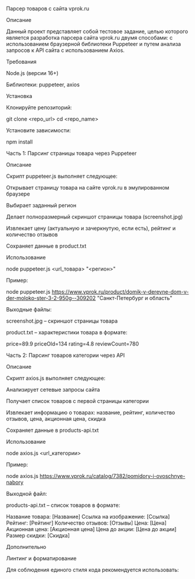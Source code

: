 Парсер товаров с сайта vprok.ru

Описание

Данный проект представляет собой тестовое задание, целью которого является разработка парсера сайта vprok.ru двумя способами: с использованием браузерной библиотеки Puppeteer и путем анализа запросов к API сайта с использованием Axios.

Требования

Node.js (версии 16+)

Библиотеки: puppeteer, axios

Установка

Клонируйте репозиторий:

git clone <repo_url>
cd <repo_name>

Установите зависимости:

npm install

Часть 1: Парсинг страницы товара через Puppeteer

Описание

Скрипт puppeteer.js выполняет следующее:

Открывает страницу товара на сайте vprok.ru в эмулированном браузере

Выбирает заданный регион

Делает полноразмерный скриншот страницы товара (screenshot.jpg)

Извлекает цену (актуальную и зачеркнутую, если есть), рейтинг и количество отзывов

Сохраняет данные в product.txt

Использование

node puppeteer.js <url_товара> "<регион>"

Пример:

node puppeteer.js https://www.vprok.ru/product/domik-v-derevne-dom-v-der-moloko-ster-3-2-950g--309202 "Санкт-Петербург и область"

Выходные файлы:

screenshot.jpg – скриншот страницы товара

product.txt – характеристики товара в формате:

price=89.9
priceOld=134
rating=4.8
reviewCount=780

Часть 2: Парсинг товаров категории через API

Описание

Скрипт axios.js выполняет следующее:

Анализирует сетевые запросы сайта

Получает список товаров с первой страницы категории

Извлекает информацию о товарах: название, рейтинг, количество отзывов, цена, акционная цена, скидка

Сохраняет данные в products-api.txt

Использование

node axios.js <url_категории>

Пример:

node axios.js https://www.vprok.ru/catalog/7382/pomidory-i-ovoschnye-nabory

Выходной файл:

products-api.txt – список товаров в формате:

Название товара: [Название]
Ссылка на изображение: [Ссылка]
Рейтинг: [Рейтинг]
Количество отзывов: [Отзывы]
Цена: [Цена]
Акционная цена: [Акционная цена]
Цена до акции: [Цена до акции]
Размер скидки: [Скидка]

Дополнительно

Линтинг и форматирование

Для соблюдения единого стиля кода рекомендуется использовать:
